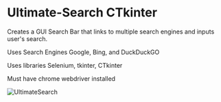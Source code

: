 # Ultimate-Search CTkinter
Creates a GUI Search Bar that links to multiple search engines and inputs user's search.


Uses Search Engines Google, Bing, and DuckDuckGO

Uses libraries Selenium, tkinter, CTkinter

Must have chrome webdriver installed

![UltimateSearch](https://user-images.githubusercontent.com/121186555/209994760-3c66262b-e417-4e84-9869-73418ff79fd7.PNG)
